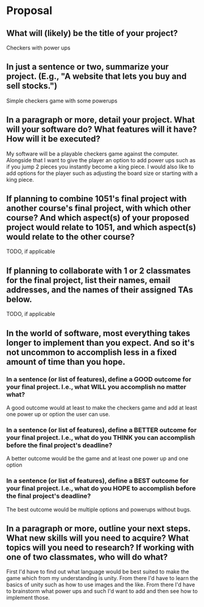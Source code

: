 # Proposal

## What will (likely) be the title of your project?

Checkers with power ups

## In just a sentence or two, summarize your project. (E.g., "A website that lets you buy and sell stocks.")

Simple checkers game with some powerups

## In a paragraph or more, detail your project. What will your software do? What features will it have? How will it be executed?

My software will be a playable checkers game against the computer. Alongside that I want to give the player an option to add power ups such as if you jump 2 pieces you instantly become a king piece. I would also like to add options for the player such as adjusting the board size or starting with a king piece.

## If planning to combine 1051's final project with another course's final project, with which other course? And which aspect(s) of your proposed project would relate to 1051, and which aspect(s) would relate to the other course?

TODO, if applicable

## If planning to collaborate with 1 or 2 classmates for the final project, list their names, email addresses, and the names of their assigned TAs below.

TODO, if applicable

## In the world of software, most everything takes longer to implement than you expect. And so it's not uncommon to accomplish less in a fixed amount of time than you hope.

### In a sentence (or list of features), define a GOOD outcome for your final project. I.e., what WILL you accomplish no matter what?

A good outcome would at least to make the checkers game and add at least one power up or option the user can use.

### In a sentence (or list of features), define a BETTER outcome for your final project. I.e., what do you THINK you can accomplish before the final project's deadline?

A better outcome would be the game and at least one power up and one option 

### In a sentence (or list of features), define a BEST outcome for your final project. I.e., what do you HOPE to accomplish before the final project's deadline?

The best outcome would be multiple options and powerups without bugs.

## In a paragraph or more, outline your next steps. What new skills will you need to acquire? What topics will you need to research? If working with one of two classmates, who will do what?

First I'd have to find out what language would be best suited to make the game which from my understanding is unity. From there I'd have to learn the basics of unity such as how to use images and the like. From there I'd have to brainstorm what power ups and such I'd want to add and then see how to implement those.
